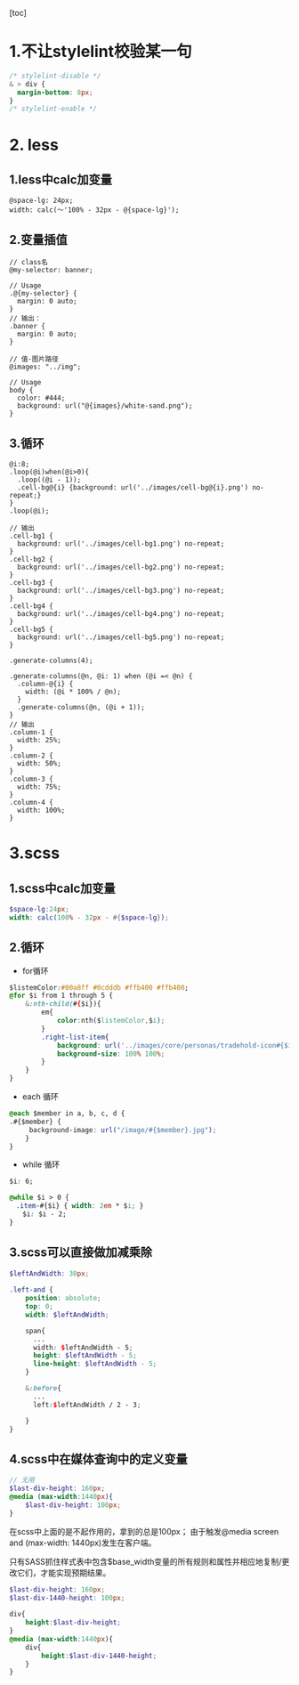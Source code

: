 [toc]

# 1.不让stylelint校验某一句

```css
/* stylelint-disable */
& > div {
  margin-bottom: 8px;
}
/* stylelint-enable */
```

# 2. less

## 1.less中calc加变量

```less
@space-lg: 24px;
width: calc(～'100% - 32px - @{space-lg}');
```

## 2.变量插值

```less
// class名
@my-selector: banner;

// Usage
.@{my-selector} {
  margin: 0 auto;
}
// 输出：
.banner {
  margin: 0 auto;
}
```

```less
// 值-图片路径
@images: "../img";

// Usage
body {
  color: #444;
  background: url("@{images}/white-sand.png");
}
```

## 3.循环

```less
@i:8;
.loop(@i)when(@i>0){
  .loop((@i - 1));
  .cell-bg@{i} {background: url('../images/cell-bg@{i}.png') no-repeat;}
}
.loop(@i);

// 输出
.cell-bg1 {
  background: url('../images/cell-bg1.png') no-repeat;
}
.cell-bg2 {
  background: url('../images/cell-bg2.png') no-repeat;
}
.cell-bg3 {
  background: url('../images/cell-bg3.png') no-repeat;
}
.cell-bg4 {
  background: url('../images/cell-bg4.png') no-repeat;
}
.cell-bg5 {
  background: url('../images/cell-bg5.png') no-repeat;
}
```

```less
.generate-columns(4);

.generate-columns(@n, @i: 1) when (@i =< @n) {
  .column-@{i} {
    width: (@i * 100% / @n);
  }
  .generate-columns(@n, (@i + 1));
}
// 输出
.column-1 {
  width: 25%;
}
.column-2 {
  width: 50%;
}
.column-3 {
  width: 75%;
}
.column-4 {
  width: 100%;
}
```



# 3.scss

## 1.scss中calc加变量

```scss
$space-lg:24px;
width: calc(100% - 32px - #{$space-lg});
```

## 2.循环

* for循环

```css
$listemColor:#00a8ff #0cdddb #ffb400 #ffb400;
@for $i from 1 through 5 { 
    &:nth-child(#{$i}){
        em{
            color:nth($listemColor,$i);
        }
        .right-list-item{ 
            background: url('../images/core/personas/tradehold-icon#{$i}.png') no-repeat 100% 100%;
            background-size: 100% 100%;
        } 
    } 
}
```

* each 循环

```css
@each $member in a, b, c, d {
.#{$member} {
　　　background-image: url("/image/#{$member}.jpg");
    }
}
```

* while 循环
```css
$i: 6;

@while $i > 0 {
　.item-#{$i} { width: 2em * $i; }
　　$i: $i - 2;
}
```

## 3.scss可以直接做加减乘除

```scss
$leftAndWidth: 30px;
 
.left-and {
    position: absolute;
    top: 0;
    width: $leftAndWidth;

    span{
      ...
      width: $leftAndWidth - 5;
      height: $leftAndWidth - 5;
      line-height: $leftAndWidth - 5;
    }

    &:before{
      ...
      left:$leftAndWidth / 2 - 3;

    }
}
```

## 4.scss中在媒体查询中的定义变量

```scss
// 无用
$last-div-height: 160px;
@media (max-width:1440px){
	$last-div-height: 100px;
}
```

在scss中上面的是不起作用的，拿到的总是100px； 由于触发@media screen and (max-width: 1440px)发生在客户端。

只有SASS抓住样式表中包含$base_width变量的所有规则和属性并相应地复制/更改它们，才能实现预期结果。

```scss
$last-div-height: 160px;
$last-div-1440-height: 100px;
	
div{
	height:$last-div-height;
}
@media (max-width:1440px){
	div{
		height:$last-div-1440-height;
	}
}
```


